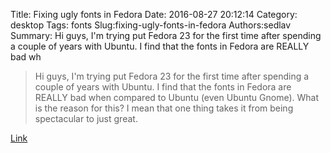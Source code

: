 Title: Fixing ugly fonts in Fedora
Date: 2016-08-27 20:12:14
Category: desktop
Tags: fonts
Slug:fixing-ugly-fonts-in-fedora
Authors:sedlav
Summary: Hi guys, I'm trying put Fedora 23 for the first time after spending a couple of years with Ubuntu. I find that the fonts in Fedora are REALLY bad wh

> Hi guys, I'm trying put Fedora 23 for the first time after spending a couple of years with Ubuntu. I find that the fonts in Fedora are REALLY bad when compared to Ubuntu (even Ubuntu Gnome). What is the reason for this? I mean that one thing takes it from being spectacular to just great.

[Link](https://www.reddit.com/r/Fedora/comments/3o6ijr/trying_fedora_23_for_the_first_time_why_do_fonts/)
